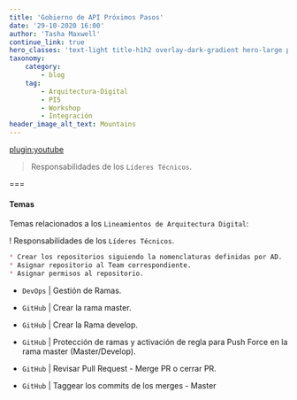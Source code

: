 ```yaml
---
title: 'Gobierno de API Próximos Pasos'
date: '29-10-2020 16:00'
author: 'Tasha Maxwell'
continue_link: true
hero_classes: 'text-light title-h1h2 overlay-dark-gradient hero-large parallax'
taxonomy:
    category:
        - blog
    tag:
        - Arquitectura-Digital
        - PI5
        - Workshop
        - Integración      
header_image_alt_text: Mountains
---
```


[plugin:youtube](https://youtu.be/xiEH6gUgQu0)

> Responsabilidades de los `Líderes Técnicos`.

===

#### Temas
Temas relacionados a los `Lineamientos de Arquitectura Digital`:

! Responsabilidades de los `Líderes Técnicos`.

```markdown
* Crear los repositorios siguiendo la nomenclaturas definidas por AD.
* Asignar repositorio al Team correspondiente.
* Asignar permisos al repositorio.
```

* `DevOps` | Gestión de Ramas.

* `GitHub`  | Crear la rama master.

* `GitHub`  | Crear la Rama develop.
* `GitHub`  | Protección de ramas y activación de regla para Push Force en la rama master (Master/Develop).
* `GitHub`  | Revisar Pull Request - Merge PR o cerrar PR.
* `GitHub`  | Taggear los commits de los merges - Master